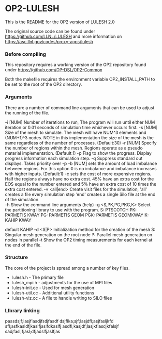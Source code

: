 # OP2-LULESH

This is the README for the OP2 version of LULESH 2.0

The original source code can be found under https://github.com/LLNL/LULESH and more information on https://asc.llnl.gov/codes/proxy-apps/lulesh

### Before compiling

This repository requires a working version of the OP2 repository found under https://github.com/OP-DSL/OP2-Common  

Both the makefile requires the environment variable OP2_INSTALL_PATH to be set to the root of the OP2 directory.

### Arguments
There are a number of command line arguments that can be used to adjust the running of the file.

-i [NUM]
  Number of iterations to run, The program will run until either NUM iteration or 0.01 seconds of simulation time whichever
  occurs first.
-s [NUM]
  Size of the mesh to simulate. The mesh will have NUM^3 elements and (NUM+1)^3 nodes. NOTE in this implementation the
  size of the mesh is the same regardless of the number of processes. (Default:30)
-r [NUM]
  Specify the number of regions within the mesh. Regions operate as a pseudo material implementation. (Default:1)
-p
  Flag to show the progress. Display progress information each simulation step.
-q
  Suppress standard out displays. Takes priority over -p
-b [NUM]
  sets the amount of load imbalance between regions. For this option 0 is no imbalance and imbalance increases with higher inputs. (Default:1)
-c
  sets the cost of more expensive regions. Half the regions always have no extra
  cost. 45% have an extra cost for the EOS equal to the number entered and 5% have an extra
  cost of 10 times the extra cost entered.
-v <all|end>
  Create visit files for the simulation, 'all' creates a file every simulation step 'end' creates a single
  Silo file at the end of the simulation.  
-h
  Show the command line arguments (help)
-g <S,PK,PG,PKG,K>
  Select the partitioning library to use with the program.
  S: PTSCOTCH
  PK: PARMETIS KWAY
  PG: PARMETIS GEOM
  PGK: PARMETIS GEOMKWAY
  K: KAHIP KWAY

  default KAHIP
-d <S|P>
  Initialization method for the creation of the mesh
  S: Singular mesh generation on the root node
  P: Parallel mesh generation on nodes in parallel
-t
  Show the OP2 timing measurements for each kernel at the 
  end of the file.

### Structure
The core of the project is spread among a number of key files.

- lulesh.h       - The primary file
- lulesh_mpi.h   - adjustments for the use of MPI files 
- lulesh-init.cc - Used for mesh generation
- lulesh-util.cc - Additional utility functions 
- lulesh-viz.cc  - A file to handle writing to SILO files

### LIbrary linking
paasdsjf;lasjflasdjfsdjfasdf
dsjflka;sjf;lasjdfl;asjfasljkfd
sfl;asfkasldfjkaslfjaslfdkaslfj
asdfl;kasjdf;lasjkflasdjkfalsjf
sadjfasl;fjasl;dfjadslfjaslfjas